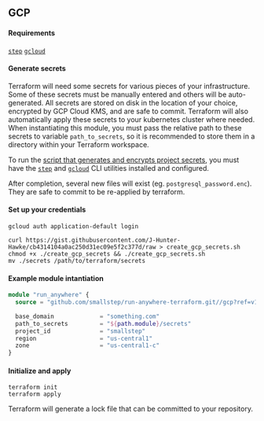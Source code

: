 ## GCP

#### Requirements
[`step`](https://github.com/smallstep/cli)
[`gcloud`](https://cloud.google.com/sdk/docs/install)

#### Generate secrets

Terraform will need some secrets for various pieces of your infrastructure. Some of these secrets must be manually entered and others will be auto-generated. All secrets are stored on disk in the location of your choice, encrypted by GCP Cloud KMS, and are safe to commit. Terraform will also automatically apply these secrets to your kubernetes cluster where needed. When instantiating this module, you must pass the relative path to these secrets to variable `path_to_secrets`, so it is recommended to store them in a directory within your Terraform workspace.

To run the [script that generates and encrypts project secrets](https://gist.github.com/J-Hunter-Hawke/cb4314104a0ac250d31ec09e5f2c377d), you must have the [`step`](https://github.com/smallstep/cli) and [`gcloud`](https://cloud.google.com/sdk/docs/install) CLI utilities installed and configured.

After completion, several new files will exist (eg. `postgresql_password.enc`). They are safe to commit to be re-applied by terraform.

#### Set up your credentials

```shell
gcloud auth application-default login

curl https://gist.githubusercontent.com/J-Hunter-Hawke/cb4314104a0ac250d31ec09e5f2c377d/raw > create_gcp_secrets.sh
chmod +x ./create_gcp_secrets && ./create_gcp_secrets.sh
mv ./secrets /path/to/terraform/secrets
```

#### Example module intantiation

```terraform
module "run_anywhere" {
  source = "github.com/smallstep/run-anywhere-terraform.git//gcp?ref=v1.0.0"

  base_domain             = "something.com"
  path_to_secrets         = "${path.module}/secrets"
  project_id              = "smallstep"
  region                  = "us-central1"
  zone                    = "us-central1-c"
}
```

#### Initialize and apply

```shell
terraform init
terraform apply
```

Terraform will generate a lock file that can be committed to your repository.